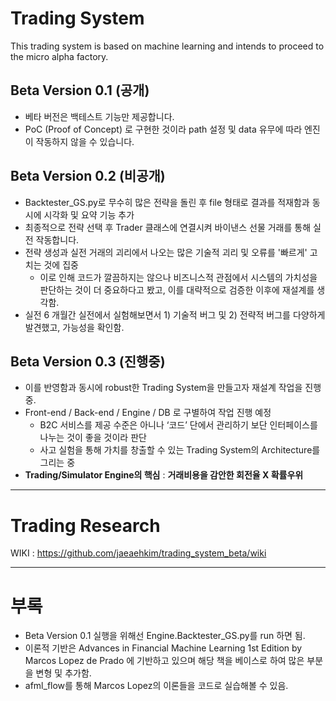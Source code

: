 # Trading System

This trading system is based on machine learning and intends to proceed to the micro alpha factory.

## Beta Version 0.1 (공개)

- 베타 버전은 백테스트 기능만 제공합니다.
- PoC (Proof of Concept) 로 구현한 것이라 path 설정 및 data 유무에 따라 엔진이 작동하지 않을 수 있습니다.

## Beta Version 0.2 (비공개)

- Backtester_GS.py로 무수히 많은 전략을 돌린 후 file 형태로 결과를 적재함과 동시에 시각화 및 요약 기능 추가
- 최종적으로 전략 선택 후 Trader 클래스에 연결시켜 바이낸스 선물 거래를 통해 실전 작동합니다.
- 전략 생성과 실전 거래의 괴리에서 나오는 많은 기술적 괴리 및 오류를 '빠르게' 고치는 것에 집중
    - 이로 인해 코드가 깔끔하지는 않으나 비즈니스적 관점에서 시스템의 가치성을 판단하는 것이 더 중요하다고 봤고, 이를 대략적으로 검증한 이후에 재설계를 생각함.
- 실전 6 개월간 실전에서 실험해보면서 1) 기술적 버그 및 2) 전략적 버그를 다양하게 발견했고, 가능성을 확인함.

## Beta Version 0.3 (진행중)

- 이를 반영함과 동시에 robust한 Trading System을 만들고자 재설계 작업을 진행 중.
- Front-end / Back-end / Engine / DB 로 구별하여 작업 진행 예정
    - B2C 서비스를 제공 수준은 아니나 ‘코드’ 단에서 관리하기 보단 인터페이스를 나누는 것이 좋을 것이라 판단
    - 사고 실험을 통해 가치를 창출할 수 있는 Trading System의 Architecture를 그리는 중
- **Trading/Simulator Engine의 핵심** : **거래비용을 감안한 회전율 X 확률우위**
---
# Trading Research
  WIKI : https://github.com/jaeaehkim/trading_system_beta/wiki

---
# 부록
- Beta Version 0.1 실행을 위해선 Engine.Backtester_GS.py를 run 하면 됨.
- 이론적 기반은 Advances in Financial Machine Learning 1st Edition by Marcos Lopez de Prado 에 기반하고 있으며 해당 책을 베이스로 하여 많은 부분을 변형 및 추가함.
- afml_flow를 통해 Marcos Lopez의 이론들을 코드로 실습해볼 수 있음.

